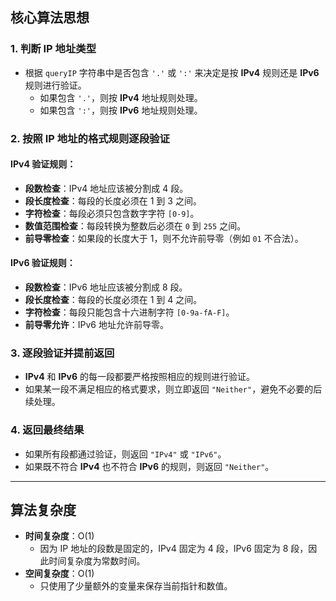 ## 核心算法思想

### 1. 判断 IP 地址类型
- 根据 `queryIP` 字符串中是否包含 `'.'` 或 `':'` 来决定是按 **IPv4** 规则还是 **IPv6** 规则进行验证。
  - 如果包含 `'.'`，则按 **IPv4** 地址规则处理。
  - 如果包含 `':'`，则按 **IPv6** 地址规则处理。

### 2. 按照 IP 地址的格式规则逐段验证

#### IPv4 验证规则：
- **段数检查**：IPv4 地址应该被分割成 4 段。
- **段长度检查**：每段的长度必须在 1 到 3 之间。
- **字符检查**：每段必须只包含数字字符 `[0-9]`。
- **数值范围检查**：每段转换为整数后必须在 `0` 到 `255` 之间。
- **前导零检查**：如果段的长度大于 1，则不允许前导零（例如 `01` 不合法）。

#### IPv6 验证规则：
- **段数检查**：IPv6 地址应该被分割成 8 段。
- **段长度检查**：每段的长度必须在 1 到 4 之间。
- **字符检查**：每段只能包含十六进制字符 `[0-9a-fA-F]`。
- **前导零允许**：IPv6 地址允许前导零。

### 3. 逐段验证并提前返回
- **IPv4** 和 **IPv6** 的每一段都要严格按照相应的规则进行验证。
- 如果某一段不满足相应的格式要求，则立即返回 `"Neither"`，避免不必要的后续处理。

### 4. 返回最终结果
- 如果所有段都通过验证，则返回 `"IPv4"` 或 `"IPv6"`。
- 如果既不符合 **IPv4** 也不符合 **IPv6** 的规则，则返回 `"Neither"`。

---

## 算法复杂度
- **时间复杂度**：O(1)
  - 因为 IP 地址的段数是固定的，IPv4 固定为 4 段，IPv6 固定为 8 段，因此时间复杂度为常数时间。
- **空间复杂度**：O(1)
  - 只使用了少量额外的变量来保存当前指针和数值。
